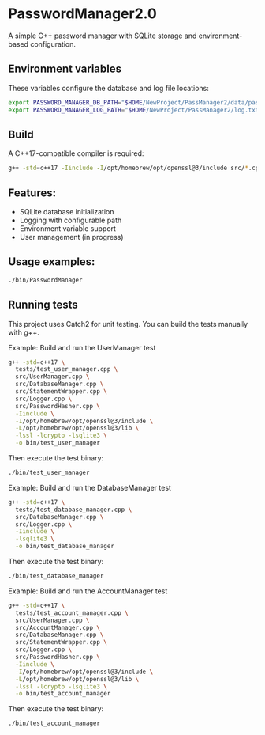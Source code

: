 # PasswordManager2.0

A simple C++ password manager with SQLite storage and environment-based configuration.


## Environment variables

These variables configure the database and log file locations:

```bash
export PASSWORD_MANAGER_DB_PATH="$HOME/NewProject/PassManager2/data/passdb.sqlite"
export PASSWORD_MANAGER_LOG_PATH="$HOME/NewProject/PassManager2/log.txt"
```


## Build

A C++17-compatible compiler is required:

```bash
g++ -std=c++17 -Iinclude -I/opt/homebrew/opt/openssl@3/include src/*.cpp -L/opt/homebrew/opt/openssl@3/lib -lssl -lcrypto -lsqlite3 -o bin/PasswordManager
```


## Features:

- SQLite database initialization
- Logging with configurable path
- Environment variable support
- User management (in progress)


## Usage examples:

```bash
./bin/PasswordManager
```


## Running tests

This project uses Catch2 for unit testing.
You can build the tests manually with g++.

Example: Build and run the UserManager test

```bash
g++ -std=c++17 \
  tests/test_user_manager.cpp \
  src/UserManager.cpp \
  src/DatabaseManager.cpp \
  src/StatementWrapper.cpp \
  src/Logger.cpp \
  src/PasswordHasher.cpp \
  -Iinclude \
  -I/opt/homebrew/opt/openssl@3/include \
  -L/opt/homebrew/opt/openssl@3/lib \
  -lssl -lcrypto -lsqlite3 \
  -o bin/test_user_manager
```

Then execute the test binary:

```bash
./bin/test_user_manager
```


Example: Build and run the DatabaseManager test

```bash
g++ -std=c++17 \
  tests/test_database_manager.cpp \
  src/DatabaseManager.cpp \
  src/Logger.cpp \
  -Iinclude \
  -lsqlite3 \
  -o bin/test_database_manager
  ```

Then execute the test binary:

```bash
./bin/test_database_manager
```


Example: Build and run the AccountManager test

```bash
g++ -std=c++17 \
  tests/test_account_manager.cpp \
  src/UserManager.cpp \
  src/AccountManager.cpp \
  src/DatabaseManager.cpp \
  src/StatementWrapper.cpp \
  src/Logger.cpp \
  src/PasswordHasher.cpp \
  -Iinclude \
  -I/opt/homebrew/opt/openssl@3/include \
  -L/opt/homebrew/opt/openssl@3/lib \
  -lssl -lcrypto -lsqlite3 \
  -o bin/test_account_manager
```

Then execute the test binary:

```bash
./bin/test_account_manager
```